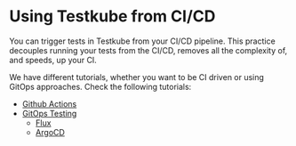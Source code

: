 # Using Testkube from CI/CD

You can trigger tests in Testkube from your CI/CD pipeline. This practice decouples running your tests from the CI/CD, removes all the complexity of, and speeds, up your CI.

We have different tutorials, whether you want to be CI driven or using GitOps approaches. Check the following tutorials: 

- [Github Actions](github-actions)
- [GitOps Testing](gitops)
  - [Flux](gitops/flux)
  - [ArgoCD](gitops/argocd)
